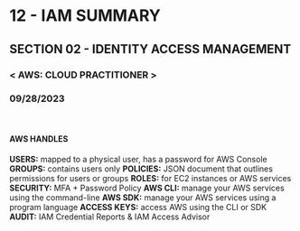 # 12 - IAM SUMMARY

## SECTION 02 - IDENTITY ACCESS MANAGEMENT <br>

### < AWS: CLOUD PRACTITIONER > <br>

### 09/28/2023 <br>

<br>

#### AWS HANDLES

**USERS:** mapped to a physical user, has a password for AWS Console
**GROUPS:** contains users only
**POLICIES:** JSON document that outlines permissions for users or groups
**ROLES:** for EC2 instances or AWS services
**SECURITY:** MFA + Password Policy
**AWS CLI:** manage your AWS services using the command-line
**AWS SDK:** manage your AWS services using a program language
**ACCESS KEYS:** access AWS using the CLI or SDK
**AUDIT:** IAM Credential Reports & IAM Access Advisor

<br>
